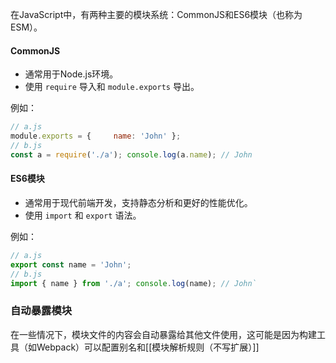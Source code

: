 在JavaScript中，有两种主要的模块系统：CommonJS和ES6模块（也称为ESM）。

#### CommonJS

- 通常用于Node.js环境。
- 使用 `require` 导入和 `module.exports` 导出。

例如：
```js
// a.js 
module.exports = {     name: 'John' };  
// b.js 
const a = require('./a'); console.log(a.name); // John
```

#### ES6模块

- 通常用于现代前端开发，支持静态分析和更好的性能优化。
- 使用 `import` 和 `export` 语法。

例如：

```js
// a.js 
export const name = 'John';  
// b.js 
import { name } from './a'; console.log(name); // John`
```
### 自动暴露模块

在一些情况下，模块文件的内容会自动暴露给其他文件使用，这可能是因为构建工具（如Webpack）可以配置别名和[[模块解析规则（不写扩展）]]